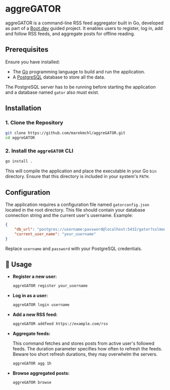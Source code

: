 # aggreGATOR

aggreGATOR is a command-line RSS feed aggregator built in Go, developed as part of a [Boot.dev](https://www.boot.dev) guided project. It enables users to register, log in, add and follow RSS feeds, and aggregate posts for offline reading.

## Prerequisites

Ensure you have installed:

* The [Go](https://go.dev) programming language to build and run the application.
* A [PostgreSQL](https://www.postgresql.org) database to store all the data.

The PostgreSQL server has to be running before starting the application and a database named `gator` also must exist.

## Installation

### 1. Clone the Repository

```bash
git clone https://github.com/marekmchl/aggreGATOR.git
cd aggreGATOR
```

### 2. Install the `aggreGATOR` CLI

```bash
go install .
```

This will compile the application and place the executable in your Go `bin` directory. Ensure that this directory is included in your system's `PATH`.

## Configuration

The application requires a configuration file named `gatorconfig.json` located in the root directory. This file should contain your database connection string and the current user's username. Example:

```json
{
    "db_url": "postgres://username:password@localhost:5432/gator?sslmode=disable",
    "current_user_name": "your_username"
}
```

Replace `username` and `password` with your PostgreSQL credentials.

## 🧪 Usage

* **Register a new user:**

  ```bash
  aggreGATOR register your_username
  ```

* **Log in as a user:**

  ```bash
  aggreGATOR login username
  ```

* **Add a new RSS feed:**

  ```bash
  aggreGATOR addfeed https://example.com/rss
  ```

* **Aggregate feeds:**

  This command fetches and stores posts from active user's followed feeds. The duration parameter specifies how often to refresh the feeds. Beware too short refresh durations, they may overwhelm the servers.

  ```bash
  aggreGATOR agg 1h
  ```

* **Browse aggregated posts:**

  ```bash
  aggreGATOR browse
  ```

